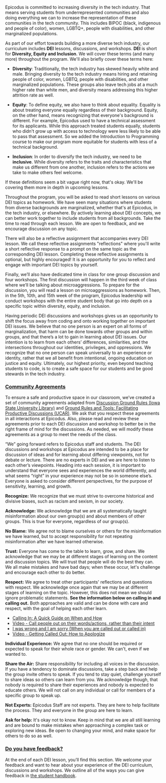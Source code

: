 Epicodus is committed to increasing diversity in the tech industry. That means serving students from underrepresented communities and also doing everything we can to increase the representation of these communities in the tech community. This includes BIPOC (black, indigenous and people of color), women, LGBTQ+, people with disabilities, and other marginalized populations.
 
As part of our effort towards building a more diverse tech industry, our curriculum includes **DEI** lessons, discussions, and workshops. **DEI** is short for **Diversity, Equity and Inclusion**. We will cover these terms (and many more) throughout the program. We'll also briefly cover these terms here:
 
* **Diversity**: Traditionally, the tech industry has skewed heavily white and male. Bringing diversity to the tech industry means hiring and retaining people of color, women, LGBTQ, people with disabilities, and other marginalized populations. These groups also leave tech jobs at a much higher rate than white men, and diversity means addressing this higher attrition rate as well.

* **Equity**: To define equity, we also have to think about equality. Equality is about treating everyone equally regardless of their background. Equity, on the other hand, means recognizing that everyone's background is different. For example, Epicodus used to have a technical assessment for its applicants. While this approach treated students equally, students who didn't grow up with access to technology were less likely to be able to pass that assessment. So we added the Introduction to Programming course to make our program more equitable for students with less of a technical background.
 
* **Inclusion**: In order to diversify the tech industry, we need to be **inclusive**. While diversity refers to the traits and characteristics that make us different from one another, inclusion refers to the actions we take to make others feel welcome.
 
If these definitions seem a bit vague right now, that's okay. We'll be covering them more in depth in upcoming lessons.

Throughout the program, you will be asked to read short lessons on various DEI topics as homework. We have seen many situations where students from diverse backgrounds are marginalized, whether that's at Epicodus, in the tech industry, or elsewhere. By actively learning about DEI concepts, we can better work together to include students from all backgrounds. Take the time to read through each lesson. We are open to feedback, and we encourage discussion on any topic.

There will also be a reflective assignment that accompanies every DEI lesson.  We call these reflective assignments "reflections" where you'll write a short reflective response to a prompt on the same topic as the corresponding DEI lesson. Completing these reflective assignments is optional, but highly encouraged! It is an opportunity for you to reflect and engage with important DEI topics by yourself.

Finally, we’ll also have dedicated time in class for one group discussion and four workshops. The first discussion will happen in the third week of class where we’ll be talking about microaggressions. To prepare for the discussion, you will read a lesson on microaggressions as homework. Then, in the 5th, 10th, and 15th week of the program, Epicodus leadership will conduct workshops with the entire student body that go into depth on a specific topic within diversity, equity, and inclusion.
 
Having periodic DEI discussions and workshops gives us an opportunity to shift the focus away from coding and onto working together on important DEI issues. We believe that no one person is an expert on all forms of marginalization, that harm can be done towards other groups and within groups, and that there’s a lot to gain in learning about DEI issues. Our intention is to learn from each others’ differences, similarities, and the intersections throughout our identities, privileges, and oppressions. We recognize that no one person can speak universally to an experience or identity, rather that we all benefit from intentional, ongoing education on justice and equity. Ultimately, our highest priority, even beyond teaching students to code, is to create a safe space for our students and be good stewards in the tech industry.

### [Community Agreements](#community-agreements)

To ensure a safe and productive space in our classroom, we’ve created a set of community agreements adapted from [Discussion Ground Rules (Iowa State University Library)](https://instr.iastate.libguides.com/c.php?g=957020&p=6908208) and [Ground Rules and Tools: Facilitating Productive Discussions (UCAR)](https://www.ucar.edu/who-we-are/diversity-inclusion/community-resources/ground-rules-tools). We ask that you respect these agreements in all interactions at Epicodus. Also, please read and review these agreements prior to each DEI discussion and workshop to better be in the right frame of mind for the discussions. As needed, we will modify these agreements as a group to meet the needs of the class.

“We” going forward refers to Epicodus staff and students. The DEI discussions and workshops at Epicodus are intended to be a place for discussion of ideas and for learning about differing viewpoints, not for debate or lecture. There are no experts in DEI and we are here to listen to each other’s viewpoints. Heading into each session, it is important to understand that everyone sees and experiences the world differently, and what seems “right” in your experience may not be so in someone else’s. Everyone is asked to consider different perspectives, for the purpose of sensitivity, learning, and growth. 

**Recognize:** We recognize that we must strive to overcome historical and divisive biases, such as racism and sexism, in our society.

**Acknowledge:** We acknowledge that we are all systematically taught misinformation about our own group(s) and about members of other groups. This is true for everyone, regardless of our group(s).

**No Blame:** We agree not to blame ourselves or others for the misinformation we have learned, but to accept responsibility for not repeating misinformation after we have learned otherwise.
 
**Trust:** Everyone has come to the table to learn, grow, and share. We acknowledge that we may be at different stages of learning on the content and discussion topics. We will trust that people will do the best they can. We all make mistakes and have bad days; when these occur, let's challenge and encourage each other to do better. 

**Respect:** We agree to treat other participants' reflections and questions with respect. We acknowledge once again that we may be at different stages of learning on the topic. However, this does not mean we should ignore problematic statements. **See the information below on calling in and calling out.** Both approaches are valid and can be done with care and respect, with the goal of helping each other learn.

*  [Calling In: A Quick Guide on When and How](https://everydayfeminism.com/2015/01/guide-to-calling-in/)
*  [Video - Call people out on their words/actions, rather than their intent](https://www.youtube.com/watch?v=b0Ti-gkJiXc)
*  [I was wrong and I am sorry (When you are called out or called in)](http://womeninastronomy.blogspot.com/2015/04/i-was-wrong-and-i-am-sorry.html)
*  [Video - Getting Called Out: How to Apologize](https://www.youtube.com/watch?v=C8xJXKYL8pU&t=2s)

**Individual Experience:** We agree that no one should be required or expected to speak for their whole race or gender. We can't, even if we wanted to.
 
**Share the Air:** Share responsibility for including all voices in the discussion. If you have a tendency to dominate discussions, take a step back and help the group invite others to speak. If you tend to stay quiet, challenge yourself to share ideas so others can learn from you. We acknowledge though, that nobody is required to share their experiences and nobody is expected to educate others. We will not call on any individual or call for members of a specific group to speak up.

**Not Experts:** Epicodus Staff are not experts. They are here to help facilitate the process. They and everyone in the group are here to learn.

**Ask for help:** It's okay not to know. Keep in mind that we are all still learning and are bound to make mistakes when approaching a complex task or exploring new ideas. Be open to changing your mind, and make space for others to do so as well. 

### [Do you have feedback?](#do-you-have-feedback)
At the end of each DEI lesson, you’ll find this section. We welcome your feedback and want to hear about your experience of the DEI curriculum, discussions and workshops. We outline all of the ways you can give feedback in [the student handbook](https://www.learnhowtoprogram.com/introduction-to-programming/getting-started-at-epicodus/student-handbook#giving-feedback).